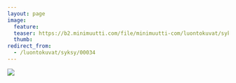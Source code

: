 ```yaml
---
layout: page
image:
  feature:
  teaser: https://b2.minimuutti.com/file/minimuutti-com/luontokuvat/syksy/DSC14619-245px.jpg
  thumb:
redirect_from:
  - /luontokuvat/syksy/00034
---
```


![](https://b2.minimuutti.com/file/minimuutti-com/luontokuvat/syksy/DSC14619-800px.jpg)
